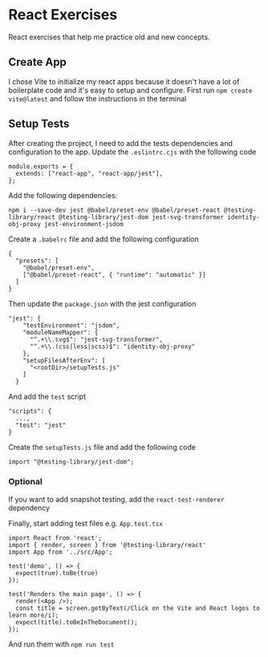 # React Exercises
React exercises that help me practice old and new concepts.

## Create App
I chose Vite to initialize my react apps because it doesn't have a lot of boilerplate code and it's easy to setup and configure.
First run `npm create vite@latest` and follow the instructions in the terminal

## Setup Tests
After creating the project, I need to add the tests dependencies and configuration to the app.
Update the `.eslintrc.cjs` with the following code
```
module.exports = {
  extends: ["react-app", "react-app/jest"],
}; 
```
Add the following dependencies:
```
npm i --save-dev jest @babel/preset-env @babel/preset-react @testing-library/react @testing-library/jest-dom jest-svg-transformer identity-obj-proxy jest-environment-jsdom
```
Create a `.babelrc` file and add the following configuration
```
{
  "presets": [
    "@babel/preset-env",
    ["@babel/preset-react", { "runtime": "automatic" }]
  ]
}
```
Then update the `package.json` with the jest configuration
```
"jest": {
    "testEnvironment": "jsdom",
    "moduleNameMapper": {
      "^.+\\.svg$": "jest-svg-transformer",
      "^.+\\.(css|less|scss)$": "identity-obj-proxy"
    },
    "setupFilesAfterEnv": [
      "<rootDir>/setupTests.js"
    ]
  }
```
And add the `test` script
```
"scripts": {
  ...,
  "test": "jest"
}
```
Create the `setupTests.js` file and add the following code
```
import "@testing-library/jest-dom";
```
### Optional
If you want to add snapshot testing, add the `react-test-renderer` dependency

Finally, start adding test files e.g. `App.test.tsx`
```
import React from 'react';
import { render, screen } from '@testing-library/react'
import App from '../src/App';

test('demo', () => {
  expect(true).toBe(true)
});

test('Renders the main page', () => {
  render(<App />);
  const title = screen.getByText(/Click on the Vite and React logos to learn more/i);
  expect(title).toBeInTheDocument();
});
```
And run them with `npm run test`